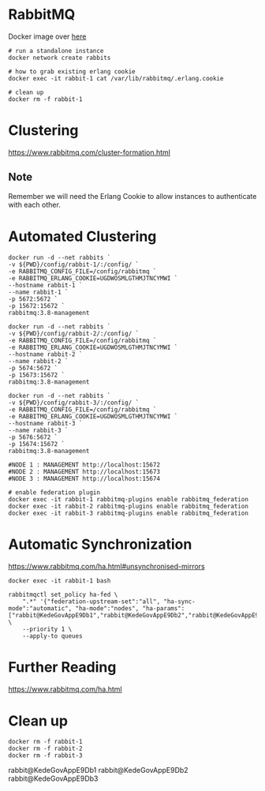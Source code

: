 # RabbitMQ

Docker image over [here](https://hub.docker.com/_/rabbitmq)
```
# run a standalone instance
docker network create rabbits

# how to grab existing erlang cookie
docker exec -it rabbit-1 cat /var/lib/rabbitmq/.erlang.cookie

# clean up
docker rm -f rabbit-1
```

# Clustering 

https://www.rabbitmq.com/cluster-formation.html

## Note

Remember we will need the Erlang Cookie to allow instances to authenticate with each other.

# Automated Clustering

```
docker run -d --net rabbits `
-v ${PWD}/config/rabbit-1/:/config/ `
-e RABBITMQ_CONFIG_FILE=/config/rabbitmq `
-e RABBITMQ_ERLANG_COOKIE=UGDWOSMLGTHMJTNCYMWI `
--hostname rabbit-1 `
--name rabbit-1 `
-p 5672:5672 `
-p 15672:15672 `
rabbitmq:3.8-management

docker run -d --net rabbits `
-v ${PWD}/config/rabbit-2/:/config/ `
-e RABBITMQ_CONFIG_FILE=/config/rabbitmq `
-e RABBITMQ_ERLANG_COOKIE=UGDWOSMLGTHMJTNCYMWI `
--hostname rabbit-2 `
--name rabbit-2 `
-p 5674:5672 `
-p 15673:15672 `
rabbitmq:3.8-management

docker run -d --net rabbits `
-v ${PWD}/config/rabbit-3/:/config/ `
-e RABBITMQ_CONFIG_FILE=/config/rabbitmq `
-e RABBITMQ_ERLANG_COOKIE=UGDWOSMLGTHMJTNCYMWI `
--hostname rabbit-3 `
--name rabbit-3 `
-p 5676:5672 `
-p 15674:15672 `
rabbitmq:3.8-management

#NODE 1 : MANAGEMENT http://localhost:15672
#NODE 2 : MANAGEMENT http://localhost:15673
#NODE 3 : MANAGEMENT http://localhost:15674

# enable federation plugin
docker exec -it rabbit-1 rabbitmq-plugins enable rabbitmq_federation 
docker exec -it rabbit-2 rabbitmq-plugins enable rabbitmq_federation
docker exec -it rabbit-3 rabbitmq-plugins enable rabbitmq_federation

```

# Automatic Synchronization

https://www.rabbitmq.com/ha.html#unsynchronised-mirrors

```
docker exec -it rabbit-1 bash

rabbitmqctl set_policy ha-fed \
    ".*" '{"federation-upstream-set":"all", "ha-sync-mode":"automatic", "ha-mode":"nodes", "ha-params":["rabbit@KedeGovAppE9Db1","rabbit@KedeGovAppE9Db2","rabbit@KedeGovAppE9Db3"]}' \
    --priority 1 \
    --apply-to queues
```

# Further Reading

https://www.rabbitmq.com/ha.html


# Clean up

```
docker rm -f rabbit-1
docker rm -f rabbit-2
docker rm -f rabbit-3
```
rabbit@KedeGovAppE9Db1
rabbit@KedeGovAppE9Db2
rabbit@KedeGovAppE9Db3
